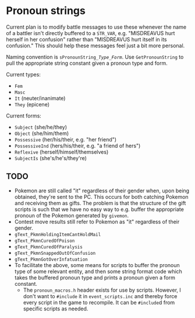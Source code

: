 
# Pronoun strings

Current plan is to modify battle messages to use these whenever the name of a battler isn't directly buffered to a `STR_VAR`, e.g. "MISDREAVUS hurt herself in her confusion" rather than "MISDREAVUS hurt itself in its confusion." This should help these messages feel just a bit more personal.

Naming convention is <code>sPronounString_<var>Type</var>_<var>Form</var></code>. Use `GetPronounString` to pull the appropriate string constant given a pronoun type and form.

Current types:

* `Fem`
* `Masc`
* `It` (neuter/inanimate)
* `They` (epicene)

Current forms:

* `Subject` (she/he/they)
* `Object` (she/him/them)
* `Possessive` (her/his/their, e.g. "her friend")
* `PossessiveInd` (hers/his/their, e.g. "a friend of hers")
* `Reflexive` (herself/himself/themselves)
* `SubjectIs` (she's/he's/they're)

## TODO

* Pokemon are still called "it" regardless of their gender when, upon being obtained, they're sent to the PC. This occurs for both catching Pokemon and receiving them as gifts. The problem is that the structure of the gift scripts is such that we have no easy way to e.g. buffer the appropriate pronoun of the Pokemon generated by `givemon`.
* Contest move results still refer to Pokemon as "it" regardless of their gender.
* `gText_PkmnHoldingItemCantHoldMail`
* `gText_PkmnCuredOfPoison`
* `gText_PkmnCuredOfParalysis`
* `gText_PkmnSnappedOutOfConfusion`
* `gText_PkmnGotOverInfatuation`
* To facilitate the above, some means for scripts to buffer the pronoun type of some relevant entity, and then some string format code which takes the buffered pronoun type and prints a pronoun given a form constant.
  * The `pronoun_macros.h` header exists for use by scripts. However, I don't want to `#include` it in `event_scripts.inc` and thereby force every script in the game to recompile. It can be `#include`d from specific scripts as needed.
